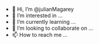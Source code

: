 - 👋 Hi, I’m @julianMagarey
- 👀 I’m interested in ...
- 🌱 I’m currently learning ...
- 💞️ I’m looking to collaborate on ...
- 📫 How to reach me ...

<!---
julianMagarey/julianMagarey is a ✨ special ✨ repository because its `README.md` (this file) appears on your GitHub profile.
You can click the Preview link to take a look at your changes.
--->
